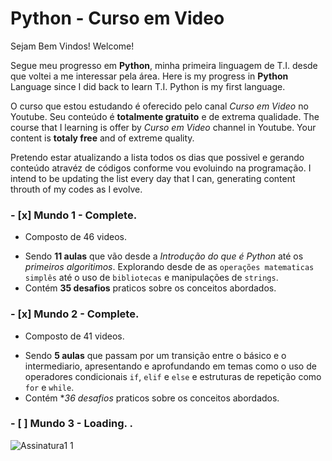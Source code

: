# Python  - Curso em Video

Sejam Bem Vindos!
Welcome!

Segue meu progresso em **Python**, minha primeira linguagem de T.I. desde que voltei a me interessar pela área.
Here is my progress in **Python** Language since I did back to learn T.I. Python is my first language.

O curso que estou estudando é oferecido pelo canal *Curso em Video* no Youtube. Seu conteúdo é **totalmente gratuito** e de extrema qualidade.
The course that I learning is offer by *Curso em Video* channel in Youtube. Your content is **totaly free** and of extreme quality.

Pretendo estar atualizando a lista todos os dias que possivel e gerando conteúdo atravéz de códigos conforme vou evoluindo na programação.
I intend to be updating the list every day that I can, generating content throuth of my codes as I evolve.

### - [x] Mundo 1 - Complete.
   * Composto de 46 videos.
   - Sendo **11 aulas** que vão desde a *Introdução do que é Python* até os *primeiros algoritimos*. Explorando desde de as `operações matematicas simplês` até o uso de
   `bibliotecas` e manipulações de `strings`.
   - Contém **35 desafios** praticos sobre os conceitos abordados.
   
### - [x] Mundo 2 - Complete.
   *  Composto de 41 videos.
   - Sendo **5 aulas** que passam por um transição entre o básico e o intermediario, apresentando e aprofundando em temas como o uso de
   operadores condicionais `if`, `elif` e `else` e estruturas de repetição como `for` e `while`.
   - Contém **36 desafios* praticos sobre os conceitos abordados.

### - [ ] Mundo 3 - Loading. . 

![Assinatura1 1](https://user-images.githubusercontent.com/65131471/84540714-5a820e00-accc-11ea-9ad4-57ef348ead4b.jpg)

